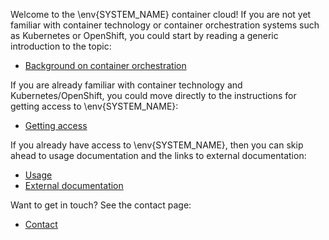 Welcome to the \env{SYSTEM_NAME} container cloud! If you are not yet
familiar with container technology or container orchestration systems such as
Kubernetes or OpenShift, you could start by reading a generic introduction to
the topic:

  * [Background on container orchestration](introduction/background)

If you are already familiar with container technology and Kubernetes/OpenShift,
you could move directly to the instructions for getting access to \env{SYSTEM_NAME}:

  * [Getting access](introduction/access)

If you already have access to \env{SYSTEM_NAME}, then you can skip ahead to usage
documentation and the links to external documentation:

  * [Usage](usage/getting_started)
  * [External documentation](ext_docs)

Want to get in touch? See the contact page:

  * [Contact](contact)

